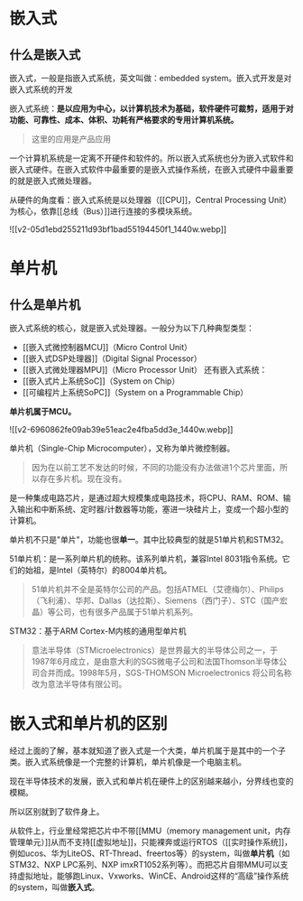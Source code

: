 
# 嵌入式

## 什么是嵌入式

嵌入式，一般是指嵌入式系统，英文叫做：embedded system。嵌入式开发是对嵌入式系统的开发

嵌入式系统：**是以应用为中心，以计算机技术为基础，软件硬件可裁剪，适用于对功能、可靠性、成本、体积、功耗有严格要求的专用计算机系统。**
> 这里的应用是产品应用

一个计算机系统是一定离不开硬件和软件的。所以嵌入式系统也分为嵌入式软件和嵌入式硬件。在嵌入式软件中最重要的是嵌入式操作系统，在嵌入式硬件中最重要的就是嵌入式微处理器。

从硬件的角度看：嵌入式系统是以处理器（[[CPU]]，Central Processing Unit）为核心，依靠[[总线（Bus）]]进行连接的多模块系统。

![[v2-05d1ebd255211d93bf1bad55194450f1_1440w.webp]]


# 单片机

## 什么是单片机

嵌入式系统的核心，就是嵌入式处理器。一般分为以下几种典型类型：
- [[嵌入式微控制器MCU]]（Micro Control Unit）
- [[嵌入式DSP处理器]]（Digital Signal Processor）
- [[嵌入式微处理器MPU]]（Micro Processor Unit）
还有嵌入式系统：
- [[嵌入式片上系统SoC]]（System on Chip）
- [[可编程片上系统SoPC]]（System on a Programmable Chip）

**单片机属于MCU。**

![[v2-6960862fe09ab39e51eac2e4fba5dd3e_1440w.webp]]

单片机（Single-Chip Microcomputer），又称为单片微控制器。
>因为在以前工艺不发达的时候，不同的功能没有办法做进1个芯片里面，所以存在多片机。现在没有。

是一种集成电路芯片，是通过超大规模集成电路技术，将CPU、RAM、ROM、输入输出和中断系统、定时器/计数器等功能，塞进一块硅片上，变成一个超小型的计算机。

单片机不只是"单片"，功能也很**单一**。其中比较典型的就是51单片机和STM32。

51单片机：是一系列单片机的统称。该系列单片机，兼容Intel 8031指令系统。它们的始祖，是Intel（英特尔）的8004单片机。
>51单片机并不全是英特尔公司的产品。包括ATMEL（艾德梅尔）、Philips（飞利浦）、华邦、Dallas（达拉斯）、Siemens（西门子）、STC（国产宏晶）等公司，也有很多产品属于51单片机系列。

STM32：基于ARM Cortex-M内核的通用型单片机
>意法半导体（STMicroelectronics）是世界最大的半导体公司之一，于1987年6月成立，是由意大利的SGS微电子公司和法国Thomson半导体公司合并而成。1998年5月，SGS-THOMSON Microelectronics 将公司名称改为意法半导体有限公司。



# 嵌入式和单片机的区别

经过上面的了解，基本就知道了嵌入式是一个大类，单片机属于是其中的一个子类。嵌入式系统像是一个完整的计算机，单片机像是一个电脑主机。

现在半导体技术的发展，嵌入式和单片机在硬件上的区别越来越小，分界线也变的模糊。

所以区别就到了软件身上。

从软件上，行业里经常把芯片中不带[[MMU（memory management unit，内存管理单元）]]从而不支持[[虚拟地址]]，只能裸奔或运行RTOS（[[实时操作系统]]，例如ucos、华为LiteOS、RT-Thread、freertos等）的system，叫做**单片机**（如STM32、NXP LPC系列、NXP imxRT1052系列等）。而把芯片自带MMU可以支持虚拟地址，能够跑Linux、Vxworks、WinCE、Android这样的“高级”操作系统的system，叫做**嵌入式**。

